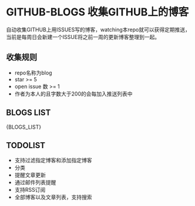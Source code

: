 GITHUB-BLOGS 收集GITHUB上的博客
===

自动收集GITHUB上用ISSUES写的博客，watching本repo就可以获得定期推送，当前是每周日会新建一个ISSUE将之前一周的更新博客整理到一起。

收集规则
---

- repo名称为blog
- star >= 5
- open issue 数 >= 1
- 作者为本人的且字数大于200的会每加入推送列表中

BLOGS LIST
---

{BLOGS_LIST}

TODOLIST
---

- 支持过滤指定博客和添加指定博客
- 分类
- 提醒文章更新
- 通过邮件列表提醒
- 支持RSS订阅
- 全部博客以及文章列表，支持搜索
